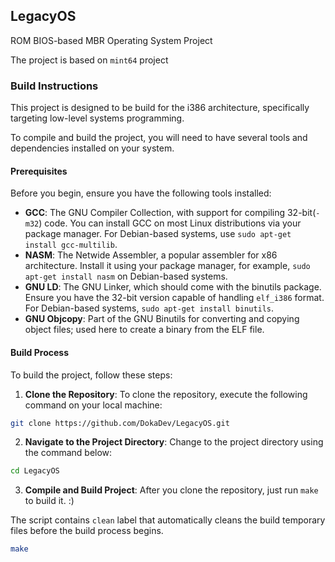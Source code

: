 ## LegacyOS
ROM BIOS-based MBR Operating System Project

The project is based on `mint64` project

### Build Instructions
This project is designed to be build for the i386 architecture, specifically targeting low-level systems programming.

To compile and build the project, you will need to have several tools and dependencies installed on your system.

#### Prerequisites
Before you begin, ensure you have the following tools installed:

* **GCC**: The GNU Compiler Collection, with support for compiling 32-bit(`-m32`) code. You can install GCC on most Linux distributions via your package manager. For Debian-based systems, use `sudo apt-get install gcc-multilib`.
* **NASM**: The Netwide Assembler, a popular assembler for x86 architecture. Install it using your package manager, for example, `sudo apt-get install nasm` on Debian-based systems.
* **GNU LD**: The GNU Linker, which should come with the binutils package. Ensure you have the 32-bit version capable of handling `elf_i386` format. For Debian-based systems, `sudo apt-get install binutils`.
* **GNU Objcopy**: Part of the GNU Binutils for converting and copying object files; used here to create a binary from the ELF file.

#### Build Process
To build the project, follow these steps:

1. **Clone the Repository**: To clone the repository, execute the following command on your local machine:
```bash
git clone https://github.com/DokaDev/LegacyOS.git
```

2. **Navigate to the Project Directory**: Change to the project directory using the command below:
```bash
cd LegacyOS
```

3. **Compile and Build Project**: After you clone the repository, just run `make` to build it. :)

The script contains `clean` label that automatically cleans the build temporary files before the build process begins.
```bash
make
```